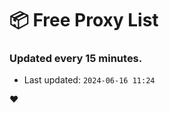 # :package: Free Proxy List
### Updated every 15 minutes.

- Last updated: `2024-06-16 11:24`

:heart:
